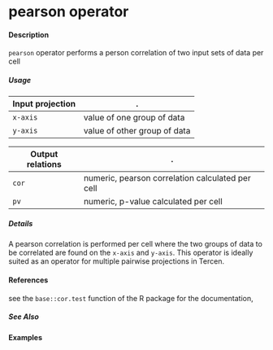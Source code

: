 # pearson operator

#### Description
`pearson` operator performs a person correlation of two input sets of data per cell

##### Usage
Input projection|.
---|---
`x-axis`  | value of one group of data
`y-axis` | value of other group of data


Output relations|.
---|---
`cor`| numeric, pearson correlation calculated per cell
`pv`| numeric, p-value calculated per cell

##### Details
A pearson correlation is performed per cell where the two groups of data to be correlated are found on the `x-axis` and `y-axis`.
This operator is ideally suited as an operator for multiple pairwise projections in Tercen.


#### References
see the `base::cor.test` function of the R package for the documentation, 


##### See Also

#### Examples




 
 
